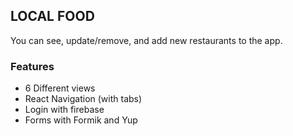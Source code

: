 ## LOCAL FOOD

You can see, update/remove, and add new restaurants to the app.


### Features

- 6 Different views
- React Navigation (with tabs)
- Login with firebase
- Forms with Formik and Yup
<!-- - Geolocalization (and Maps)
- Using React Native Elements -->